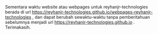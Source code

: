 Sementara waktu website atau webpages untuk reyhanjr-technologies berada di url https://reyhanjr-technologies.github.io/webpages-reyhanjr-technologies , dan dapat berubah sewaktu-waktu tanpa pemberitahuan sebelumnya menjadi url https://reyhanjr-technologies.github.io . Terimakasih.
